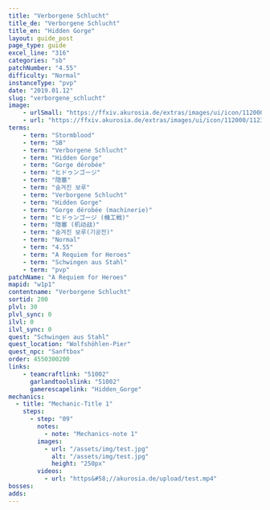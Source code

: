 ```yaml
---
title: "Verborgene Schlucht"
title_de: "Verborgene Schlucht"
title_en: "Hidden Gorge"
layout: guide_post
page_type: guide
excel_line: "316"
categories: "sb"
patchNumber: "4.55"
difficulty: "Normal"
instanceType: "pvp"
date: "2019.01.12"
slug: "verborgene_schlucht"
image:
    - urlSmall: "https://ffxiv.akurosia.de/extras/images/ui/icon/112000/112335.png"
    - url: "https://ffxiv.akurosia.de/extras/images/ui/icon/112000/112335.png"
terms:
    - term: "Stormblood"
    - term: "SB"
    - term: "Verborgene Schlucht"
    - term: "Hidden Gorge"
    - term: "Gorge dérobée"
    - term: "ヒドゥンゴージ"
    - term: "隐塞"
    - term: "숨겨진 보루"
    - term: "Verborgene Schlucht"
    - term: "Hidden Gorge"
    - term: "Gorge dérobée (machinerie)"
    - term: "ヒドゥンゴージ (機工戦)"
    - term: "隐塞 (机动战)"
    - term: "숨겨진 보루(기공전)"
    - term: "Normal"
    - term: "4.55"
    - term: "A Requiem for Heroes"
    - term: "Schwingen aus Stahl"
    - term: "pvp"
patchName: "A Requiem for Heroes"
mapid: "w1p1"
contentname: "Verborgene Schlucht"
sortid: 200
plvl: 30
plvl_sync: 0
ilvl: 0
ilvl_sync: 0
quest: "Schwingen aus Stahl"
quest_location: "Wolfshöhlen-Pier"
quest_npc: "Sanftbox"
order: 4550300200
links:
    - teamcraftlink: "51002"
      garlandtoolslink: "51002"
      gamerescapelink: "Hidden_Gorge"
mechanics:
  - title: "Mechanic-Title 1"
    steps:
      - step: "09"
        notes:
          - note: "Mechanics-note 1"
        images:
          - url: "/assets/img/test.jpg"
            alt: "/assets/img/test.jpg"
            height: "250px"
        videos:
          - url: "https&#58;//akurosia.de/upload/test.mp4"
bosses:
adds:
---
```

